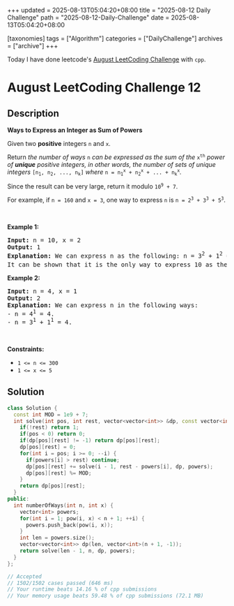 +++
updated = 2025-08-13T05:04:20+08:00
title = "2025-08-12 Daily Challenge"
path = "2025-08-12-Daily-Challenge"
date = 2025-08-13T05:04:20+08:00

[taxonomies]
tags = ["Algorithm"]
categories = ["DailyChallenge"]
archives = ["archive"]
+++

Today I have done leetcode's [August LeetCoding Challenge](https://leetcode.com/problems/ways-to-express-an-integer-as-sum-of-powers/) with `cpp`.

<!-- more -->

# August LeetCoding Challenge 12

## Description

**Ways to Express an Integer as Sum of Powers**

<p>Given two <strong>positive</strong> integers <code>n</code> and <code>x</code>.</p>

<p>Return <em>the number of ways </em><code>n</code><em> can be expressed as the sum of the </em><code>x<sup>th</sup></code><em> power of <strong>unique</strong> positive integers, in other words, the number of sets of unique integers </em><code>[n<sub>1</sub>, n<sub>2</sub>, ..., n<sub>k</sub>]</code><em> where </em><code>n = n<sub>1</sub><sup>x</sup> + n<sub>2</sub><sup>x</sup> + ... + n<sub>k</sub><sup>x</sup></code><em>.</em></p>

<p>Since the result can be very large, return it modulo <code>10<sup>9</sup> + 7</code>.</p>

<p>For example, if <code>n = 160</code> and <code>x = 3</code>, one way to express <code>n</code> is <code>n = 2<sup>3</sup> + 3<sup>3</sup> + 5<sup>3</sup></code>.</p>

<p>&nbsp;</p>
<p><strong class="example">Example 1:</strong></p>

<pre>
<strong>Input:</strong> n = 10, x = 2
<strong>Output:</strong> 1
<strong>Explanation:</strong> We can express n as the following: n = 3<sup>2</sup> + 1<sup>2</sup> = 10.
It can be shown that it is the only way to express 10 as the sum of the 2<sup>nd</sup> power of unique integers.
</pre>

<p><strong class="example">Example 2:</strong></p>

<pre>
<strong>Input:</strong> n = 4, x = 1
<strong>Output:</strong> 2
<strong>Explanation:</strong> We can express n in the following ways:
- n = 4<sup>1</sup> = 4.
- n = 3<sup>1</sup> + 1<sup>1</sup> = 4.
</pre>

<p>&nbsp;</p>
<p><strong>Constraints:</strong></p>

<ul>
	<li><code>1 &lt;= n &lt;= 300</code></li>
	<li><code>1 &lt;= x &lt;= 5</code></li>
</ul>


## Solution

``` cpp
class Solution {
  const int MOD = 1e9 + 7;
  int solve(int pos, int rest, vector<vector<int>> &dp, const vector<int> &powers) {
    if(!rest) return 1;
    if(pos < 0) return 0;
    if(dp[pos][rest] != -1) return dp[pos][rest];
    dp[pos][rest] = 0;
    for(int i = pos; i >= 0; --i) {
      if(powers[i] > rest) continue;
      dp[pos][rest] += solve(i - 1, rest - powers[i], dp, powers);
      dp[pos][rest] %= MOD;
    }
    return dp[pos][rest];
  }
public:
  int numberOfWays(int n, int x) {
    vector<int> powers;
    for(int i = 1; pow(i, x) < n + 1; ++i) {
      powers.push_back(pow(i, x));
    }
    int len = powers.size();
    vector<vector<int>> dp(len, vector<int>(n + 1, -1));
    return solve(len - 1, n, dp, powers);
  }
};

// Accepted
// 1502/1502 cases passed (646 ms)
// Your runtime beats 14.16 % of cpp submissions
// Your memory usage beats 59.48 % of cpp submissions (72.1 MB)
```

